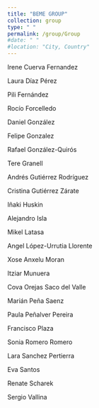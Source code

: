 ```yaml
---
title: "BEME GROUP"
collection: group
type: " "
permalink: /group/Group
#date: " "
#location: "City, Country"
---
```




Irene Cuerva Fernandez

Laura Díaz Pérez

Pili Fernández

Rocío Forcelledo

Daniel González

Felipe Gonzalez

Rafael González-Quirós 

Tere Granell

Andrés Gutiérrez Rodríguez

Cristina Gutiérrez Zárate

Iñaki Huskin

Alejandro Isla

Mikel Latasa 

Angel López-Urrutia Llorente

Xose Anxelu Moran

Itziar Munuera

Cova Orejas Saco del Valle

Marián Peña Saenz

Paula Peñalver Pereira

Francisco Plaza 

Sonia Romero Romero

Lara Sanchez Pertierra

Eva Santos

Renate Scharek

Sergio Vallina










    

